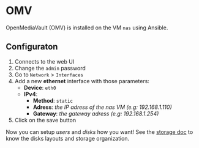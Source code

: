 # OMV

OpenMediaVault (OMV) is installed on the VM `nas` using Ansible.

## Configuraton

1. Connects to the web UI
2. Change the `admin` password
3. Go to `Network` > `Interfaces`
4. Add a new **ethernet** interface with those parameters:
   - **Device**: `eth0`
   - **IPv4**:
     - **Method**: `static`
     - **Adress**: *the IP adress of the nas VM (e.g: 192.168.1.110)*
     - **Gateway**: *the gateway adress (e.g: 192.168.1.254)*
5. Click on the save button

Now you can setup *users* and *disks* how you want! See the [storage doc](../storage.md) to know the disks layouts and storage organization.